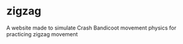 # zigzag
A website made to simulate Crash Bandicoot movement physics for practicing zigzag movement
